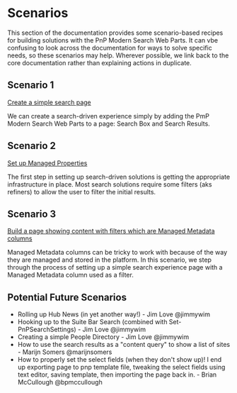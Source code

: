 # Scenarios

This section of the documentation provides some scenario-based recipes for building solutions with the PnP Modern Search Web Parts. It can vbe confusing to look across the documentation for ways to solve specific needs, so these scenarios may help. Wherever possible, we link back to the core documentation rather than explaining actions in duplicate.

## Scenario 1

[Create a simple search page](create-simple-search-page.md)

We can create a search-driven experience simply by adding the PmP Modern Search Web Parts to a page: Search Box and Search Results.

## Scenario 2

[Set up Managed Properties](set-up-managed-properties.md)

The first step in setting up search-driven solutions is getting the appropriate infrastructure in place. Most search solutions require some filters (aks refiners) to allow the user to filter the initial results.

## Scenario 3

[Build a page showing content with filters which are Managed Metadata columns](using-managed-metadata.md)

Managed Metadata columns can be tricky to work with because of the way they are managed and stored in the platform. In this scenario, we step through the process of setting up a simple search experience page with a Managed Metadata column used as a filter.

## Potential Future Scenarios

* Rolling up Hub News (in yet another way!) - Jim Love @jimmywim
* Hooking up to the Suite Bar Search (combined with Set-PnPSearchSettings) - Jim Love @jimmywim
* Creating a simple People Directory - Jim Love @jimmywim
* How to use the search results as a "content query" to show a list of sites - Marijn Somers @marijnsomers
* How to properly set the select fields (when they don't show up)!  I end up exporting page to pnp template file, tweaking the select fields using text editor, saving template, then importing the page back in. - Brian McCullough @bpmccullough
